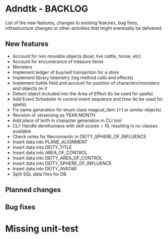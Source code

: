 # Adndtk - BACKLOG
 
List of the new features, changes to existing features, bug fixes, infrastructure changes or other activities that might eventually be delivered.

## New features
* Account for non movable objects (boat, live cattle, horse, etc)
* Account for encumbrance of treasure items
* Monsters
* Implement ledger of buy/sell transaction for a store
* Implement library telemetry (log method calls and effects)
* Implement battle field and account for position of characters/monsters and objects on it
* Detect object included into the Area of Effect (to be used for spells)
* Add Event Scheduler to control event sequence and time (to be used for spells)
* Fix name generation for enum class magical_item (+1 or similar objects)
* Revision of versioning as YEAR.MONTH
* Add place of birth in character generation in CLI tool
* CLI: Handle demihumans with skill scores = 19, resulting in no classes available
* Check notes for Necromantic in DEITY_SPHERE_OF_INFLUENCE
* Insert data into PLANE_ALIGNMENT
* Insert data into DEITY_TITLE
* Insert data into AREA_OF_CONTROL
* Insert data into DEITY_AREA_OF_CONTROL
* Insert data into DEITY_SPHERE_OF_INFLUENCE
* Insert data into DEITY_AVATAR
* Split SQL data files for DB

## Planned changes

## Bug fixes

# Missing unit-test